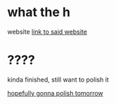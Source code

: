 # what the h
website
[link to said website](https://air-eat.github.io)

# ????
kinda finished, still want to polish it

[hopefully gonna polish tomorrow](https://www.youtube.com/watch?v=IJ-PVdapaDU)
